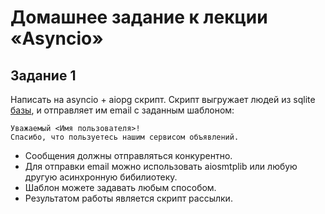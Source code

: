 # Домашнее задание к лекции «Asyncio»

## Задание 1

Написать на asyncio + aiopg скрипт.
Скрипт выгружает людей из sqlite [базы](contacts.db), и отправляет им email с заданным шаблоном:

```
Уважаемый <Имя пользователя>! 
Спасибо, что пользуетесь нашим сервисом объявлений.
``` 

* Сообщения должны отправляться конкурентно.
* Для отправки email можно использовать aiosmtplib или любую другую асинхронную бибилиотеку. 
* Шаблон можете задавать любым способом.
* Результатом работы является скрипт рассылки.
